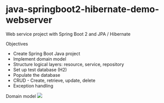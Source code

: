 # java-springboot2-hibernate-demo-webserver

Web service project with Spring Boot 2 and JPA / Hibernate

Objectives

- Create Spring Boot Java project
- Implement domain model
- Structure logical layers: resource, service, repository
- Set up test database (H2)
- Populate the database
- CRUD - Create, retrieve, update, delete
- Exception handling

Domain model
<img src="src/main/resources/statig/img/java-springboot2-hibernate-demo-webserver.png">
